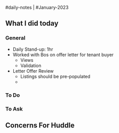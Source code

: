 #daily-notes | #January-2023

## What I did today


### General

- Daily Stand-up: 1hr
- Worked with Bos on offer letter for tenant buyer
	- Views
	- Validation
- Letter Offer Review
	- Listings should be pre-populated
	- 

### To Do


### To Ask


## Concerns For Huddle

